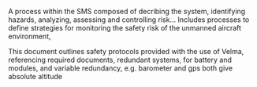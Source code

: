 A process within the SMS composed of decribing the system, identifying hazards, analyzing, assessing and controlling risk...
Includes processes to define strategies for monitoring the safety risk of the unmanned aircraft environment, 

This document outlines safety protocols provided with the use of Velma, referencing required documents, redundant systems, for battery and modules, and variable redundancy, e.g. barometer and gps both give absolute altitude


